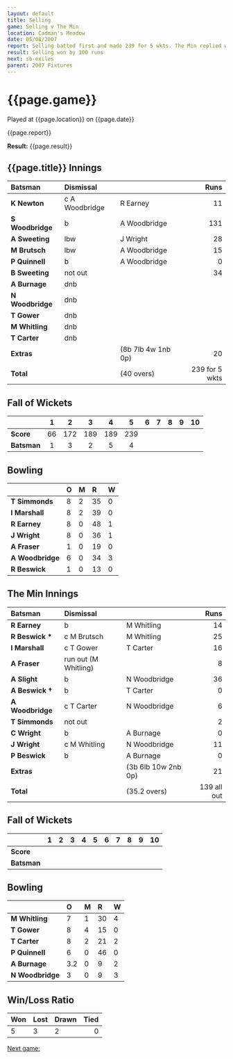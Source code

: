 ```yaml
---
layout: default
title: Selling
game: Selling v The Min
location: Cadman's Meadow
date: 05/08/2007
report: Selling batted first and made 239 for 5 wkts. The Min replied with 139 all out
result: Selling won by 100 runs
next: sb-exiles
parent: 2007 Fixtures
---
```


# {{page.game}}

Played at {{page.location}} on {{page.date}}

{{page.report}}

**Result:** {{page.result}}

## {{page.title}} Innings

| Batsman | Dismissal |  | Runs |
|:---|:---|---|---:|
| **K Newton** | c A Woodbridge | R Earney | 11 |
| **S Woodbridge** | b | A Woodbridge | 131 |
| **A Sweeting** | lbw | J Wright  | 28 |
| **M Brutsch** | lbw | A Woodbridge  | 15 |
| **P Quinnell** | b | A Woodbridge | 0 |
| **B Sweeting** | not out |  | 34 |
| **A Burnage** | dnb |  |  |
| **N Woodbridge** | dnb |  |  |
| **T Gower** | dnb |  |  |
| **M Whitling** | dnb |  |  |
| **T Carter** | dnb |  |  |
| **Extras** | | (8b 7lb 4w 1nb 0p) | 20 |
| **Total** | | (40 overs) | 239 for 5 wkts |

## Fall of Wickets

| | 1 | 2 | 3 | 4 | 5 | 6 | 7 | 8 | 9 | 10 |
|---|:---:|:---:|:---:|:---:|:---:|:---:|:---:|:---:|:---:|:---:|
| **Score** | 66 | 172 | 189 | 189 | 239 |  |  |  |  |  |
| **Batsman** | 1 | 3 | 2 | 5 | 4 |  |  |  |  |  |

## Bowling

| | O | M | R | W |
|---|:---|:---|:---|:---|
| **T Simmonds** | 8 | 2 | 35 | 0 |
| **I Marshall** | 8 | 2 | 39 | 0 |
| **R Earney** | 8 | 0 | 48 | 1 |
| **J Wright** | 8 | 0 | 36 | 1 |
| **A Fraser** | 1 | 0 | 19 | 0 |
| **A Woodbridge** | 6 | 0 | 34 | 3 |
| **R Beswick** | 1 | 0 | 13 | 0 |

## The Min Innings

| Batsman | Dismissal |  | Runs |
|:---|:---|---|---:|
| **R Earney** | b | M Whitling | 14 |
| **R Beswick &#42;** | c M Brutsch | M Whitling | 25 |
| **I Marshall** | c T Gower | T Carter | 16 |
| **A Fraser** | run out (M Whitling) |  | 8 |
| **A Slight** | b | N Woodbridge | 36 |
| **A Beswick &#8224;** | b | T Carter | 0 |
| **A Woodbridge** | c T Carter | N Woodbridge | 6 |
| **T Simmonds** | not out |  | 2 |
| **C Wright** | b | A Burnage | 0 |
| **J Wright** | c M Whitling | N Woodbridge | 11 |
| **P Beswick** | b | A Burnage | 0 |
| **Extras** | | (3b 6lb 10w 2nb 0p) | 21 |
| **Total** | | (35.2 overs) | 139 all out |

## Fall of Wickets

| | 1 | 2 | 3 | 4 | 5 | 6 | 7 | 8 | 9 | 10 |
|---|:---:|:---:|:---:|:---:|:---:|:---:|:---:|:---:|:---:|:---:|
| **Score** |  |  |  |  |  |  |  |  |  |  |
| **Batsman** |  |  |  |  |  |  |  |  |  |  |

## Bowling

| | O | M | R | W |
|---|:---|:---|:---|:---|
| **M Whitling** | 7 | 1 | 30 | 4 |
| **T Gower** | 8 | 4 | 15 | 0 |
| **T Carter** | 8 | 2 | 21 | 2 |
| **P Quinnell** | 6 | 0 | 46 | 0 |
| **A Burnage** | 3.2 | 0 | 9 | 2 |
| **N Woodbridge** | 3 | 0 | 9 | 3 |

## Win/Loss Ratio

| Won | Lost | Drawn | Tied |
|:---|:---|:---|---:|
| 5 | 3 | 2 | 0 |

[Next game:]({{page.next}})